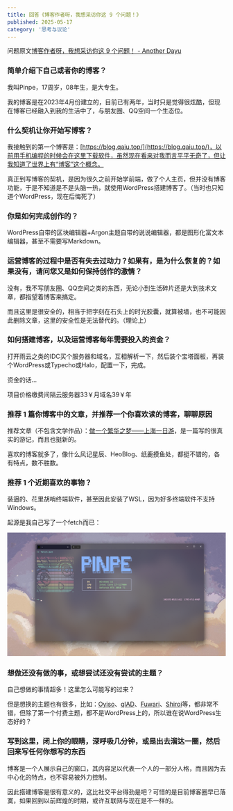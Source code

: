 ```yaml
---
title: 回答《博客作者呀，我想采访你这 9 个问题！》
published: 2025-05-17
category: '思考与议论'
---
```


问题原文[博客作者呀，我想采访你这 9 个问题！ - Another Dayu](https://anotherdayu.com/2024/5962/)

### 简单介绍下自己或者你的博客？

我叫Pinpe，17周岁，08年生，是大专生。

我的博客是在2023年4月份建立的，目前已有两年，当时只是觉得很炫酷，但现在博客已经融入到我的生活中了，与朋友圈、QQ空间一个生态位。

### 什么契机让你开始写博客？

我接触到的第一个博客是：[https://blog.qaiu.top/](https://blog.qaiu.top/)，以前用手机编程的时候会在这里下载软件，虽然现在看来对我而言平平无奇了，但让我知道了世界上有“博客”这个概念。

真正到写博客的契机，是因为很久之前开始学前端，做了个人主页，但并没有博客功能，于是不知道是不是头脑一热，就使用WordPress搭建博客了。（当时也只知道个WordPress，现在后悔死了）

### 你是如何完成创作的？

WordPress自带的区块编辑器+Argon主题自带的说说编辑器，都是图形化富文本编辑器，甚至不需要写Markdown。

### 运营博客的过程中是否有失去过动力？如果有，是为什么恢复的？如果没有，请问您又是如何保持创作的激情？

没有，我不写朋友圈、QQ空间之类的东西，无论小到生活碎片还是大到技术文章，都指望着博客来搞定。

而且这里是很安全的，相当于把字刻在石头上的时光胶囊，就算被墙，也不可能因此删除文章，这里的安全性是无法替代的。（理论上）

### 如何搭建博客，以及运营博客每年需要投入的资金？

打开雨云之类的IDC买个服务器和域名，互相解析一下，然后装个宝塔面板，再装个WordPress或Typecho或Halo，配置一下，完成。

资金的话...

项目价格缴费间隔云服务器33￥月域名39￥年

### 推荐 1 篇你博客中的文章，并推荐一个你喜欢读的博客，聊聊原因

推荐文章（不包含文学作品）：[做一个繁华之梦——上海一日游](https://blog.pinpe.top/4619/)，是一篇写的很真实的游记，而且也挺新的。

喜欢的博客就多了，像什么风记星辰、HeoBlog、纸鹿摸鱼处，都挺不错的，各有特点，数不胜数。

### 推荐 1 个近期喜欢的事物？

装逼的、花里胡哨终端软件，甚至因此安装了WSL，因为好多终端软件不支持Windows。

起源是我自己写了一个fetch而已：

![](images/屏幕截图-2025-05-16-174722.png)

### 想做还没有做的事，或想尝试还没有尝试的主题？

自己想做的事情超多！这里怎么可能写的过来？

但是想换的主题也有很多，比如：[Oyiso](https://oyiso.cn/)、[qlAD](https://www.qladgk.com/)、[Fuwari](https://magma.ink/)、[Shiroi](https://tnxgmoe.com/)等，都非常不错，但除了第一个付费主题，都不是WordPress上的，所以谁在说WordPress生态好的？

### 写到这里，闭上你的眼睛，深呼吸几分钟，或是出去溜达一圈，然后回来写任何你想写的东西

博客是一个人展示自己的窗口，其内容足以代表一个人的一部分人格，而且因为去中心化的特点，也不容易被外力控制。

因此搭建博客是很有意义的，这比社交平台得劲是吧？可惜的是目前博客圈早已落寞，如果回到以前辉煌的时期，或许互联网与现在是不一样的。